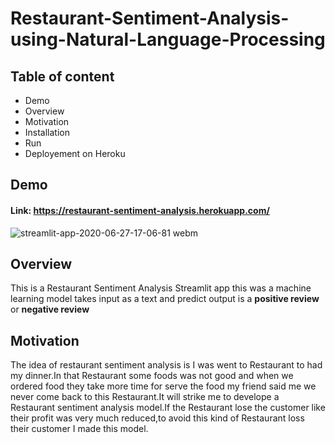 # Restaurant-Sentiment-Analysis-using-Natural-Language-Processing

## Table of content
   - Demo
   - Overview
   - Motivation
   - Installation
   - Run
   - Deployement on Heroku
 
 ## Demo

 ####  Link:  https://restaurant-sentiment-analysis.herokuapp.com/

![streamlit-app-2020-06-27-17-06-81 webm](https://user-images.githubusercontent.com/46066018/85922403-94dcd500-b8a0-11ea-8fc5-2184a713b953.gif)

## Overview

   This is a Restaurant Sentiment Analysis Streamlit app this  was a machine learning model takes input as a text and predict output is a
**positive review** or  **negative review**

## Motivation
   The idea of restaurant sentiment analysis is I was went to Restaurant to had my dinner.In that Restaurant some foods was not good and when we ordered food they take more time for serve the food my friend said me we never come back to this Restaurant.It will strike me to develope a Restaurant sentiment analysis model.If the Restaurant lose the customer like their profit was very much reduced,to avoid this kind of Restaurant loss  their customer I made this model. 

  
